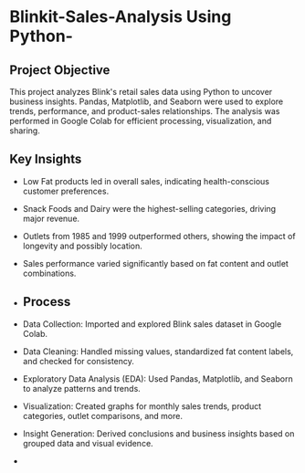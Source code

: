# Blinkit-Sales-Analysis Using Python-
## Project Objective
 This project analyzes Blink's retail sales data using Python to uncover business insights.
Pandas, Matplotlib, and Seaborn were used to explore trends, performance, and product-sales relationships.
The analysis was performed in Google Colab for efficient processing, visualization, and sharing.

## Key Insights
- Low Fat products led in overall sales, indicating health-conscious customer preferences.
- Snack Foods and Dairy were the highest-selling categories, driving major revenue.
- Outlets from 1985 and 1999 outperformed others, showing the impact of longevity and possibly location.
- Sales performance varied significantly based on fat content and outlet combinations.

- ## Process

- Data Collection: Imported and explored Blink sales dataset in Google Colab.
- Data Cleaning: Handled missing values, standardized fat content labels, and checked for consistency.
- Exploratory Data Analysis (EDA): Used Pandas, Matplotlib, and Seaborn to analyze patterns and trends.
- Visualization: Created graphs for monthly sales trends, product categories, outlet comparisons, and more.
- Insight Generation: Derived conclusions and business insights based on grouped data and visual evidence.
- 




